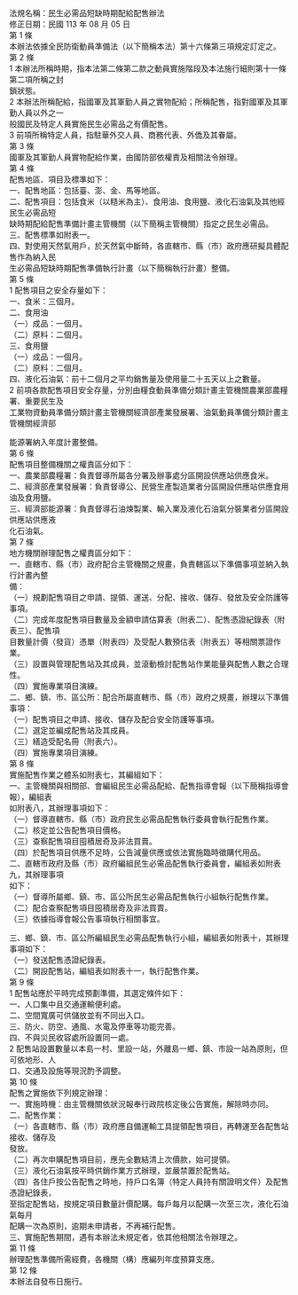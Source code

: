 法規名稱：民生必需品短缺時期配給配售辦法  
修正日期：民國 113 年 08 月 05 日  
第 1 條  
本辦法依據全民防衛動員準備法（以下簡稱本法）第十六條第三項規定訂定之。  
第 2 條  
1 本辦法所稱時期，指本法第二條第二款之動員實施階段及本法施行細則第十一條第二項所稱之封  
鎖狀態。  
2 本辦法所稱配給，指國軍及其軍勤人員之實物配給；所稱配售，指對國軍及其軍勤人員以外之一  
般國民及特定人員實施民生必需品之有價配售。  
3 前項所稱特定人員，指駐華外交人員、商務代表、外僑及其眷屬。  
第 3 條  
國軍及其軍勤人員實物配給作業，由國防部依權責及相關法令辦理。  
第 4 條  
配售地區、項目及標準如下：  
一、配售地區：包括臺、澎、金、馬等地區。  
二、配售項目：包括食米（以糙米為主）、食用油、食用鹽、液化石油氣及其他經民生必需品短  
缺時期配給配售準備計畫主管機關（以下簡稱主管機關）指定之民生必需品。  
三、配售標準如附表一。  
四、對使用天然氣用戶，於天然氣中斷時，各直轄市、縣（市）政府應研擬具體配售作為納入民  
生必需品短缺時期配售準備執行計畫（以下簡稱執行計畫）整備。  
第 5 條  
1 配售項目之安全存量如下：  
一、食米：三個月。  
二、食用油  
（一）成品：一個月。  
（二）原料：二個月。  
三、食用鹽  
（一）成品：一個月。  
（二）原料：二個月。  
四、液化石油氣：前十二個月之平均銷售量及使用量二十五天以上之數量。  
2 前項各款配售項目安全存量，分別由糧食動員準備分類計畫主管機關農業部農糧署、重要民生及  
工業物資動員準備分類計畫主管機關經濟部產業發展署、油氣動員準備分類計畫主管機關經濟部  


能源署納入年度計畫整備。  
第 6 條  
配售項目整備機關之權責區分如下：  
一、農業部農糧署：負責督導所屬各分署及辦事處分區開設供應站供應食米。  
二、經濟部產業發展署：負責督導公、民營生產製造業者分區開設供應站供應食用油及食用鹽。  
三、經濟部能源署：負責督導石油煉製業、輸入業及液化石油氣分裝業者分區開設供應站供應液  
化石油氣。  
第 7 條  
地方機關辦理配售之權責區分如下：  
一、直轄市、縣（市）政府配合主管機關之規畫，負責轄區以下準備事項並納入執行計畫內整  
備：  
（一）規劃配售項目之申請、提領、運送、分配、接收、儲存、發放及安全防護等事項。  
（二）完成年度配售項目數量及金額申請估算表（附表二）、配售憑證紀錄表（附表三）、配售項  
目數量計價（發貨）憑單（附表四）及受配人數預估表（附表五）等相關票證作業。  
（三）設置與管理配售站及其成員，並滾動檢討配售站作業能量與配售人數之合理性。  
（四）實施專業項目演練。  
二、鄉、鎮、市、區公所：配合所屬直轄市、縣（市）政府之規畫，辦理以下準備事項：  
（一）配售項目之申請、接收、儲存及配合安全防護等事項。  
（二）選定並編成配售站及其成員。  
（三）繕造受配名冊（附表六）。  
（四）實施專業項目演練。  
第 8 條  
實施配售作業之體系如附表七，其編組如下：  
一、主管機關與相關部、會編組民生必需品配給、配售指導會報（以下簡稱指導會報），編組表  
如附表八，其辦理事項如下：  
（一）督導直轄市、縣（市）政府民生必需品配售執行委員會執行配售作業。  
（二）核定並公告配售項目價格。  
（三）查察配售項目囤積居奇及非法買賣。  
（四）於配售項目供應不足時，公告減量供應或依法實施臨時徵購代用品。  
二、直轄市政府及縣（市）政府編組民生必需品配售執行委員會，編組表如附表九，其辦理事項  
如下：  
（一）督導所屬鄉、鎮、市、區公所民生必需品配售執行小組執行配售作業。  
（二）配合查察配售項目囤積居奇及非法買賣。  
（三）依據指導會報公告事項執行相關事宜。  


三、鄉、鎮、市、區公所編組民生必需品配售執行小組，編組表如附表十，其辦理事項如下：  
（一）發送配售憑證紀錄表。  
（二）開設配售站，編組表如附表十一，執行配售作業。  
第 9 條  
1 配售站應於平時完成預劃準備，其選定條件如下：  
一、人口集中且交通運輸便利處。  
二、空間寬廣可供儲放並有不同出入口。  
三、防火、防空、通風、水電及停車等功能完善。  
四、不與災民收容處所設置同一處。  
2 配售站設置數量以本島一村、里設一站，外離島一鄉、鎮、市設一站為原則，但可依地形、人  
口、交通及設施等現況酌予調整。  
第 10 條  
配售之實施依下列規定辦理：  
一、實施時機：由主管機關依狀況報奉行政院核定後公告實施，解除時亦同。  
二、配售作業：  
（一）各直轄市、縣（市）政府應自備運輸工具提領配售項目，再轉運至各配售站接收、儲存及  
發放。  
（二）再次申購配售項目前，應先全數結清上次價款，始可提領。  
（三）液化石油氣按平時供銷作業方式辦理，並嚴禁置於配售站。  
（四）各住戶按公告配售之時地，持戶口名簿（特定人員持有關證明文件）及配售憑證紀錄表，  
至指定配售站，按規定項目數量計價配購。每戶每月以配購一次至三次，液化石油氣每月  
配購一次為原則，逾期未申請者，不再補行配售。  
三、實施配售期間，遇有本辦法未規定者，依其他相關法令辦理之。  
第 11 條  
辦理配售準備所需經費，各機關（構）應編列年度預算支應。  
第 12 條  
本辦法自發布日施行。  


